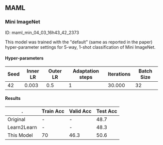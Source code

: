 ## MAML

### Mini ImageNet

ID: maml_min_04_03_16h43_42_2373

This model was trained with the "default" (same as reported in the paper) hyper-parameter settings for 5-way, 1-shot classification of Mini ImageNet.

#### Hyper-parameters
Seed | Inner LR | Outer LR | Adaptation steps | Iterations | Batch Size
--- | --- | --- | --- | --- | --- 
42 | 0.003 | 0.5 | 1 | 30.000 | 32

#### Results
. | Train Acc | Valid Acc | Test Acc
--- | --- | --- | --- |
Original | - | - | 48.7
Learn2Learn | - | - | 48.3
This Model | 70 | 46.3 | 50.6